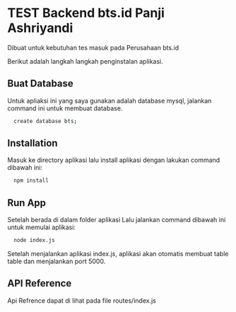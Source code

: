 # TEST Backend bts.id Panji Ashriyandi

Dibuat untuk kebutuhan tes masuk pada Perusahaan bts.id

Berikut adalah langkah langkah penginstalan aplikasi.

## Buat Database

Untuk apliaksi ini yang saya gunakan adalah database mysql, jalankan command ini untuk membuat database.

```bash
  create database bts;
```

## Installation

Masuk ke directory aplikasi lalu install aplikasi dengan lakukan command dibawah ini:

```bash
  npm install
```

## Run App

Setelah berada di dalam folder aplikasi Lalu jalankan command dibawah ini untuk memulai aplikasi:

```bash
  node index.js
```

Setelah menjalankan aplikasi index.js, aplikasi akan otomatis membuat table table dan menjalankan port 5000.

## API Reference

Api Refrence dapat di lihat pada file routes/index.js
